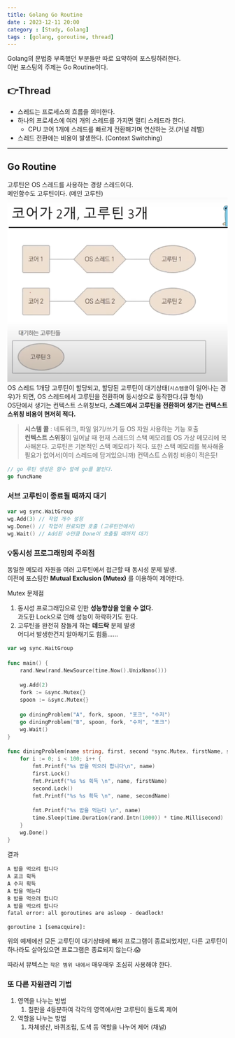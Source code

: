 ```yaml
---
title: Golang Go Routine
date : 2023-12-11 20:00
category : [Study, Golang]
tags : [golang, goroutine, thread]
---
```


Golang의 문법중 부족했던 부분들만 따로 요약하여 포스팅하려한다.  
이번 포스팅의 주제는 Go Routine이다.

## 👉Thread
- 스레드는 프로세스의 흐름을 의미한다.  
- 하나의 프로세스에 여러 개의 스레드를 가지면 멀티 스레드라 한다. 
  - CPU 코어 1개에 스레드를 빠르게 전환해가며 연산하는 것.(커널 레벨)  
- 스레드 전환에는 비용이 발생한다. (Context Switching)  

---
## Go Routine 
고루틴은 OS 스레드를 사용하는 경량 스레드이다.  
메인함수도 고루틴이다. (메인 고루틴)  
![](/assets/img/YY-MM/2023-12-11-23-11-50.png)  
OS 스레드 1개당 고루틴이 할당되고, 할당된 고루틴이 대기상태(`시스템콜`이 일어나는 경우)가 되면, OS 스레드에서 고루틴을 전환하며 동시성으로 동작한다.(큐 형식)  
OS단에서 생기는 컨텍스트 스위칭보다, **스레드에서 고루틴을 전환하며 생기는 컨텍스트 스위칭 비용이 현저히 적다.**

> **시스템 콜** : 네트워크, 파일 읽기/쓰기 등 OS 자원 사용하는 기능 호출  
> **컨텍스트 스위칭**이 일어날 때 현재 스레드의 스택 메모리를 OS 가상 메모리에 복사해온다. 고루틴은 기본적인 스택 메모리가 적다. 또한 스택 메모리를 복사해올 필요가 없어서(이미 스레드에 담겨있으니까) 컨텍스트 스위칭 비용이 적은듯!  

``` go
// go 루틴 생성은 함수 앞에 go를 붙인다.
go funcName
```

### 서브 고루틴이 종료될 때까지 대기
``` go
var wg sync.WaitGroup
wg.Add(3) // 작업 개수 설정
wg.Done() // 작업이 완료되면 호출 (고루틴안에서)
wg.Wait() // Add된 수만큼 Done이 호출될 때까지 대기
```

### 💡동시성 프로그래밍의 주의점
동일한 메모리 자원을 여러 고루틴에서 접근할 때 동시성 문제 발생.  
이전에 포스팅한 **Mutual Exclusion** **(Mutex)** 를 이용하여 제어한다.  

Mutex 문제점
1. 동시성 프로그래밍으로 인한 **성능향상을 얻을 수 없다.**  
과도한 Lock으로 인해 성능이 하락하기도 한다.  
2. 고루틴을 완전히 잠들게 하는 **데드락** 문제 발생  
어디서 발생한건지 알아채기도 힘듦......  

``` go
var wg sync.WaitGroup

func main() {
	rand.New(rand.NewSource(time.Now().UnixNano()))

	wg.Add(2)
	fork := &sync.Mutex{}
	spoon := &sync.Mutex{}

	go diningProblem("A", fork, spoon, "포크", "수저")
	go diningProblem("B", spoon, fork, "수저", "포크")
	wg.Wait()
}

func diningProblem(name string, first, second *sync.Mutex, firstName, secondName string) {
	for i := 0; i < 100; i++ {
		fmt.Printf("%s 밥을 먹으려 합니다\n", name)
		first.Lock()
		fmt.Printf("%s %s 획득 \n", name, firstName)
		second.Lock()
		fmt.Printf("%s %s 획득 \n", name, secondName)

		fmt.Printf("%s 밥을 먹는다 \n", name)
		time.Sleep(time.Duration(rand.Intn(1000)) * time.Millisecond)
	}
	wg.Done()
}
```
결과 
``` 
A 밥을 먹으려 합니다
A 포크 획득 
A 수저 획득 
A 밥을 먹는다 
B 밥을 먹으려 합니다
A 밥을 먹으려 합니다
fatal error: all goroutines are asleep - deadlock!

goroutine 1 [semacquire]:
```
위의 예제에선 모든 고루틴이 대기상태에 빠져 프로그램이 종료되었지만, 다른 고루틴이 하나라도 살아있으면 프로그램은 종료되지 않는다.😱  

따라서 뮤텍스는 `작은 범위 내에서` 매우매우 조심히 사용해야 한다.  

### 또 다른 자원관리 기법
1. 영역을 나누는 방법  
   1. 칠판을 4등분하여 각각의 영역에서만 고루틴이 돌도록 제어
2. 역할을 나누는 방법  
   1. 차체생산, 바퀴조립, 도색 등 역할을 나누어 제어 (채널)




